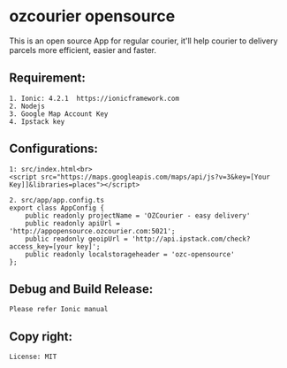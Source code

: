 # ozcourier opensource
This is an open source App for regular courier, it'll help courier to delivery parcels more efficient, easier and faster.

## Requirement:
```
1. Ionic: 4.2.1  https://ionicframework.com
2. Nodejs
3. Google Map Account Key
4. Ipstack key
```

## Configurations:
```
1: src/index.html<br>
<script src="https://maps.googleapis.com/maps/api/js?v=3&key=[Your Key]]&libraries=places"></script>

2. src/app/app.config.ts
export class AppConfig {
    public readonly projectName = 'OZCourier - easy delivery'
    public readonly apiUrl = 'http://appopensource.ozcourier.com:5021';
    public readonly geoipUrl = 'http://api.ipstack.com/check?access_key=[your key]';
    public readonly localstorageheader = 'ozc-opensource'
};
```

## Debug and Build Release:
```Please refer Ionic manual```

## Copy right:
```License: MIT```
